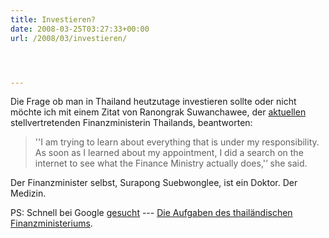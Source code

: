 ```yaml
---
title: Investieren?
date: 2008-03-25T03:27:33+00:00
url: /2008/03/investieren/




---
```

Die Frage ob man in Thailand heutzutage investieren sollte oder nicht möchte ich mit einem Zitat von Ranongrak Suwanchawee, der [aktuellen][1] stellvertretenden Finanzministerin Thailands, beantworten:

> ''I am trying to learn about everything that is under my responsibility. As soon as I learned about my appointment, I did a search on the internet to see what the Finance Ministry actually does,'&#8216; she said.

Der Finanzminister selbst, Surapong Suebwonglee, ist ein Doktor. Der Medizin.

PS: Schnell bei Google [gesucht][2] --- [Die Aufgaben des thailändischen Finanzministeriums][3].

 [1]: http://www.bangkokpost.com/220308_Business/22Mar2008_biz28.php
 [2]: http://www.google.co.th/search?hl=th&q=finance+minister+thailand+responsibilities
 [3]: http://www2.mof.go.th/government_agencies.htm
